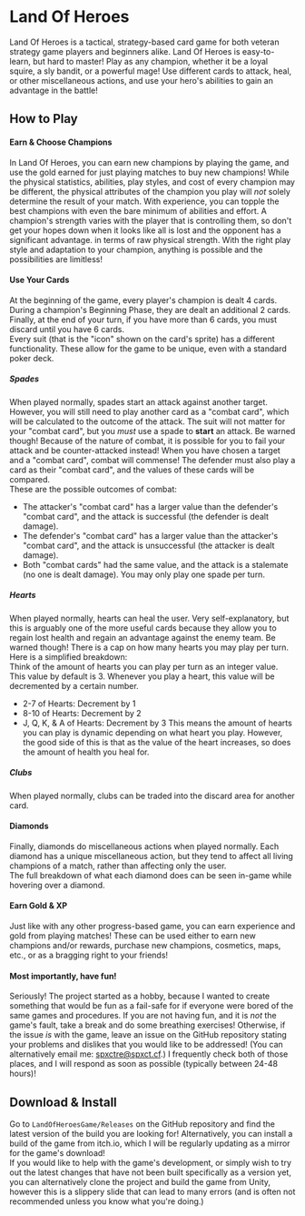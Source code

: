# Land Of Heroes

Land Of Heroes is a tactical, strategy-based card game for both veteran strategy game players and beginners alike. Land Of Heroes is easy-to-learn, but hard to master! Play as any champion, whether it be a loyal squire, a sly bandit, or a powerful mage! Use different cards to attack, heal, or other miscellaneous actions, and use your hero's abilities to gain an advantage in the battle!

## How to Play


#### Earn & Choose Champions
In Land Of Heroes, you can earn new champions by playing the game, and use the gold earned for just playing matches to buy new champions! While the physical statistics, abilities, play styles, and cost of every champion may be different, the physical attributes of the champion you play will *not* solely determine the result of your match. With experience, you can topple the best champions with even the bare minimum of abilities and effort. A champion's strength varies with the player that is controlling them, so don't get your hopes down when it looks like all is lost and the opponent has a significant advantage. in terms of raw physical strength. With the right play style and adaptation to your champion, anything is possible and the possibilities are limitless!


#### Use Your Cards
At the beginning of the game, every player's champion is dealt 4 cards. During a champion's Beginning Phase, they are dealt an additional 2 cards. Finally, at the end of your turn, if you have more than 6 cards, you must discard until you have 6 cards.<br>
Every suit (that is the "icon" shown on the card's sprite) has a different functionality. These allow for the game to be unique, even with a standard poker deck.

##### Spades
When played normally, spades start an attack against another target. However, you will still need to play another card as a "combat card", which will be calculated to the outcome of the attack. The suit will not matter for your "combat card", but you *must* use a spade to **start** an attack. Be warned though! Because of the nature of combat, it is possible for you to fail your attack and be counter-attacked instead! When you have chosen a target and a "combat card", combat will commense! The defender must also play a card as their "combat card", and the values of these cards will be compared.<br>
These are the possible outcomes of combat:
- The attacker's "combat card" has a larger value than the defender's "combat card", and the attack is successful (the defender is dealt damage).
- The defender's "combat card" has a larger value than the attacker's "combat card", and the attack is unsuccessful (the attacker is dealt damage).
- Both "combat cards" had the same value, and the attack is a stalemate (no one is dealt damage).
You may only play one spade per turn.

##### Hearts
When played normally, hearts can heal the user. Very self-explanatory, but this is arguably one of the more useful cards because they allow you to regain lost health and regain an advantage against the enemy team. Be warned though! There is a cap on how many hearts you may play per turn. Here is a simplified breakdown:<br>
Think of the amount of hearts you can play per turn as an integer value. This value by default is 3. Whenever you play a heart, this value will be decremented by a certain number.
- 2-7 of Hearts: Decrement by 1
- 8-10 of Hearts: Decrement by 2
- J, Q, K, & A of Hearts: Decrement by 3
This means the amount of hearts you can play is dynamic depending on what heart you play. However, the good side of this is that as the value of the heart increases, so does the amount of health you heal for.

##### Clubs
When played normally, clubs can be traded into the discard area for another card.

#### Diamonds
Finally, diamonds do miscellaneous actions when played normally. Each diamond has a unique miscellaneous action, but they tend to affect all living champions of a match, rather than affecting only the user.<br>
The full breakdown of what each diamond does can be seen in-game while hovering over a diamond.

#### Earn Gold & XP
Just like with any other progress-based game, you can earn experience and gold from playing matches! These can be used either to earn new champions and/or rewards, purchase new champions, cosmetics, maps, etc., or as a bragging right to your friends!

#### Most importantly, have fun!
Seriously! The project started as a hobby, because I wanted to create something that would be fun as a fail-safe for if everyone were bored of the same games and procedures. If you are not having fun, and it is *not* the game's fault, take a break and do some breathing exercises! Otherwise, if the issue *is* with the game, leave an issue on the GitHub repository stating your problems and dislikes that you would like to be addressed! (You can alternatively email me: spxctre@spxct.cf.) I frequently check both of those places, and I will respond as soon as possible (typically between 24-48 hours)!


## Download & Install
Go to `LandOfHeroesGame/Releases` on the GitHub repository and find the latest version of the build you are looking for! Alternatively, you can install a build of the game from itch.io, which I will be regularly updating as a mirror for the game's download!<br>
If you would like to help with the game's development, or simply wish to try out the latest changes that have not been built specifically as a version yet, you can alternatively clone the project and build the game from Unity, however this is a slippery slide that can lead to many errors (and is often not recommended unless you know what you're doing.)